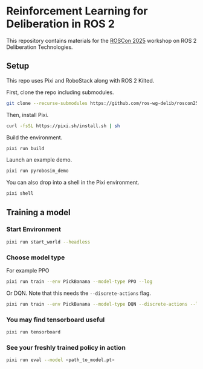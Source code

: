 # Reinforcement Learning for Deliberation in ROS 2

This repository contains materials for the [ROSCon 2025](https://roscon.ros.org/2025/) workshop on ROS 2 Deliberation Technologies.

## Setup

This repo uses Pixi and RoboStack along with ROS 2 Kilted.

First, clone the repo including submodules.

```bash
git clone --recurse-submodules https://github.com/ros-wg-delib/roscon25-workshop.git
```

Then, install Pixi.

```bash
curl -fsSL https://pixi.sh/install.sh | sh
```

Build the environment.

```bash
pixi run build
```

Launch an example demo.

```bash
pixi run pyrobosim_demo
```

You can also drop into a shell in the Pixi environment.

```bash
pixi shell
```

## Training a model

### Start Environment

```bash
pixi run start_world --headless
```

### Choose model type
For example PPO
```bash
pixi run train --env PickBanana --model-type PPO --log
```
Or DQN.
Note that this needs the `--discrete-actions` flag.
```bash
pixi run train --env PickBanana --model-type DQN --discrete-actions --log
```

### You may find tensorboard useful
```bash
pixi run tensorboard
```

### See your freshly trained policy in action
```bash
pixi run eval --model <path_to_model.pt>
```
